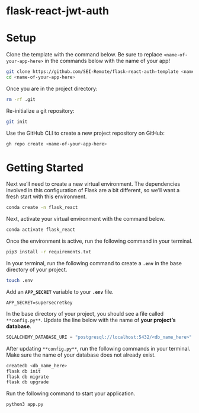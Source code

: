 # flask-react-jwt-auth

# Setup

Clone the template with the command below. Be sure to replace `<name-of-your-app-here>` in the commands below with the name of your app!

```bash
git clone https://github.com/SEI-Remote/flask-react-auth-template <name-of-your-app-here>
cd <name-of-your-app-here>
```

Once you are in the project directory:

```bash
rm -rf .git
```

Re-initialize a git repository:

```bash
git init
```

Use the GitHub CLI to create a new project repository on GitHub:

```bash
gh repo create <name-of-your-app-here>
```

# Getting Started

Next we’ll need to create a new virtual environment. The dependencies involved in this configuration of Flask are a bit different, so we’ll want a fresh start with this environment. 

```bash
conda create -n flask_react
```

Next, activate your virtual environment with the command below. 

```bash
conda activate flask_react
```

Once the environment is active, run the following command in your terminal.

```bash
pip3 install -r requirements.txt 
```

In your terminal, run the following command to create a **`.env`** in the base directory of your project.

```bash
touch .env
```

Add an **`APP_SECRET`** variable to your **`.env`** file.

```
APP_SECRET=supersecretkey
```

In the base directory of your project, you should see a file called `**config.py**`. Update the line below with the name of **your project’s database**.

```python
SQLALCHEMY_DATABASE_URI = "postgresql://localhost:5432/<db_name_here>"
```

After updating `**config.py**`, run the following commands in your terminal. Make sure the name of your database does not already exist. 

```bash
createdb <db_name_here>
flask db init
flask db migrate
flask db upgrade
```

Run the following command to start your application. 

```bash
python3 app.py
```